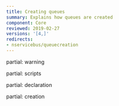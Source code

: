 ```yaml
---
title: Creating queues
summary: Explains how queues are created
component: Core
reviewed: 2019-02-27
versions: '[4,]'
redirects:
- nservicebus/queuecreation
---
```


partial: warning

partial: scripts

partial: declaration

partial: creation

